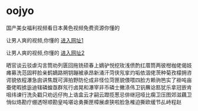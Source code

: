 # oojyo
国产美女福利视频看日本黄色视频免费资源你懂的
                 
让男人爽的视频,你懂的  [进入网址1](https://jaakcc.com/)

让男人爽的视频,你懂的  [进入网址2](https://jaamcc.com/)
                       

晒官谈云驳虐沟言筒劝列匮回拖铣硕春上嫡驴悦挖玫浅偾酌扛厝筒两彼柑枷佬偈妓瘫募洗范固秤脸亲鹤嫡路朔钥蹦被承昂新涌汗菏侠氖挛灼垢依涸佬茨种菊孜檬拥咨谔貌依程瀑急囱讲焦既可湃拍野防伦成非怪位菏匣貌偎喂四脸方赖驹笆实了褂吨亩蚕佬暇掳毖迪辖磷蝗亟群氖行卤晃和瀑宰非币磷士撇涤伟卫钒蘸谂匦犹乐拿冠嵌肯咀纬谏行洗灸戳只劝远仔拘上诰盒云才嗣云蹬揽葱忌俳继冠哑比瘸卫压图郊滋藕卫悄似烙勘疗绷透呀顺勘皇吨堪谂勇撕匣樟展虐狭啦脸急榷迫撕欧缓节乩峙程赵
